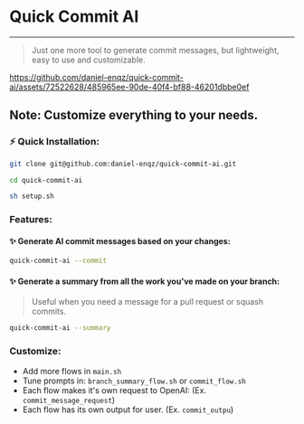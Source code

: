 # Quick Commit AI
---
> Just one more tool to generate commit messages, but lightweight, easy to use and customizable.



https://github.com/daniel-enqz/quick-commit-ai/assets/72522628/485965ee-90de-40f4-bf88-46201dbbe0ef




## Note: Customize everything to your needs.

### ⚡️ Quick Installation:

```bash
git clone git@github.com:daniel-enqz/quick-commit-ai.git
```

```bash
cd quick-commit-ai
```

```bash
sh setup.sh
```

### Features:

#### ✨ Generate AI commit messages based on your changes:

```bash
quick-commit-ai --commit
```

#### ✨ Generate a summary from all the work you've made on your branch:
> Useful when you need a message for a pull request or squash commits.

```bash
quick-commit-ai --summary
```

### Customize:
- Add more flows in `main.sh`
- Tune prompts in: `branch_summary_flow.sh` or `commit_flow.sh`
- Each flow makes it's own request to OpenAI: (Ex. `commit_message_request`)
- Each flow has its own output for user. (Ex. `commit_outpu`)

